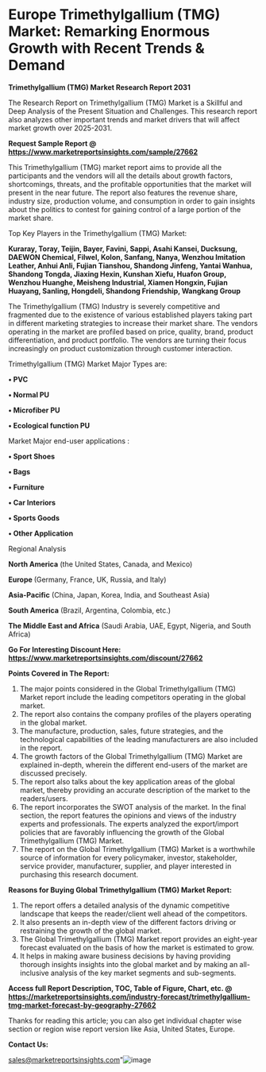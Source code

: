 # Europe Trimethylgallium (TMG) Market: Remarking Enormous Growth with Recent Trends & Demand

<strong>Trimethylgallium (TMG) Market Research Report 2031</strong>

The Research Report on Trimethylgallium (TMG) Market is a Skillful and Deep Analysis of the Present Situation and Challenges. This research report also analyzes other important trends and market drivers that will affect market growth over 2025-2031.

<strong>Request Sample Report @ <a href=https://www.marketreportsinsights.com/sample/27662>https://www.marketreportsinsights.com/sample/27662</a></strong>

This Trimethylgallium (TMG) market report aims to provide all the participants and the vendors will all the details about growth factors, shortcomings, threats, and the profitable opportunities that the market will present in the near future. The report also features the revenue share, industry size, production volume, and consumption in order to gain insights about the politics to contest for gaining control of a large portion of the market share.

Top Key Players in the Trimethylgallium (TMG) Market:

<strong>Kuraray, Toray, Teijin, Bayer, Favini, Sappi, Asahi Kansei, Ducksung, DAEWON Chemical, Filwel, Kolon, Sanfang, Nanya, Wenzhou Imitation Leather, Anhui Anli, Fujian Tianshou, Shandong Jinfeng, Yantai Wanhua, Shandong Tongda, Jiaxing Hexin, Kunshan Xiefu, Huafon Group, Wenzhou Huanghe, Meisheng Industrial, Xiamen Hongxin, Fujian Huayang, Sanling, Hongdeli, Shandong Friendship, Wangkang Group</strong>

The Trimethylgallium (TMG) Industry is severely competitive and fragmented due to the existence of various established players taking part in different marketing strategies to increase their market share. The vendors operating in the market are profiled based on price, quality, brand, product differentiation, and product portfolio. The vendors are turning their focus increasingly on product customization through customer interaction.

Trimethylgallium (TMG) Market Major Types are:

<strong>• PVC

• Normal PU

• Microfiber PU

• Ecological function PU</strong>

Market Major end-user applications :

<strong>• Sport Shoes

• Bags

• Furniture

• Car Interiors

• Sports Goods

• Other Application</strong>

Regional Analysis

</u><strong><b>North America</b></strong> (the United States, Canada, and Mexico)

<strong><b>Europe </b></strong>(Germany, France, UK, Russia, and Italy)

<strong><b>Asia-Pacific</b></strong> (China, Japan, Korea, India, and Southeast Asia)

<strong><b>South America</b></strong> (Brazil, Argentina, Colombia, etc.)

<strong><b>The Middle East and Africa</b></strong> (Saudi Arabia, UAE, Egypt, Nigeria, and South Africa)

<strong>Go For Interesting Discount Here: <a href=https://www.marketreportsinsights.com/discount/27662>https://www.marketreportsinsights.com/discount/27662</a></strong>

<strong>Points Covered in The Report:</strong>
<ol>
  <li>The major points considered in the Global Trimethylgallium (TMG) Market report include the leading competitors operating in the global market.</li>
  <li>The report also contains the company profiles of the players operating in the global market.</li>
  <li>The manufacture, production, sales, future strategies, and the technological capabilities of the leading manufacturers are also included in the report.</li>
  <li>The growth factors of the Global Trimethylgallium (TMG) Market are explained in-depth, wherein the different end-users of the market are discussed precisely.</li>
  <li>The report also talks about the key application areas of the global market, thereby providing an accurate description of the market to the readers/users.</li>
  <li>The report incorporates the SWOT analysis of the market. In the final section, the report features the opinions and views of the industry experts and professionals. The experts analyzed the export/import policies that are favorably influencing the growth of the Global Trimethylgallium (TMG) Market.</li>
  <li>The report on the Global Trimethylgallium (TMG) Market is a worthwhile source of information for every policymaker, investor, stakeholder, service provider, manufacturer, supplier, and player interested in purchasing this research document.</li>
</ol>
<strong>Reasons for Buying Global Trimethylgallium (TMG) Market Report:</strong>

<ol>
  <li>The report offers a detailed analysis of the dynamic competitive landscape that keeps the reader/client well ahead of the competitors.</li>
  <li>It also presents an in-depth view of the different factors driving or restraining the growth of the global market.</li>
  <li>The Global Trimethylgallium (TMG) Market report provides an eight-year forecast evaluated on the basis of how the market is estimated to grow.</li>
  <li>It helps in making aware business decisions by having providing thorough insights insights into the global market and by making an all-inclusive analysis of the key market segments and sub-segments.</li>
</ol>
<strong>Access full Report Description, TOC, Table of Figure, Chart, etc. @ <a href=https://marketreportsinsights.com/industry-forecast/trimethylgallium-tmg-market-forecast-by-geography-27662>https://marketreportsinsights.com/industry-forecast/trimethylgallium-tmg-market-forecast-by-geography-27662</a></strong>


Thanks for reading this article; you can also get individual chapter wise section or region wise report version like Asia, United States, Europe.

<strong>Contact Us:</strong>

sales@marketreportsinsights.com"![image](https://github.com/user-attachments/assets/844b7852-1e53-4421-8bab-4ce6f7e9e34e)
